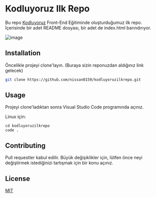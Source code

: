 # Kodluyoruz Ilk Repo

Bu repo [Kodluyoruz](https://www.kodluyoruz.org) Front-End Eğitiminde oluşturduğumuz ilk repo. İçerisinde bir adet README dosyası, bir adet de index.html barındırıyor.

![image](https://user-images.githubusercontent.com/57921776/116536178-4697c880-a8ed-11eb-9548-f6c69e9a2cdf.png)


## Installation

Öncelikle projeyi clone'layın. (Buraya sizin reponuzdan aldığınız link gelecek)

```bash
git clone https://github.com/nissan0159/kodluyoruzilkrepo.git
```

## Usage

Projeyi clone'ladıktan sonra Visual Studio Code programında açınız.

Linux için:
```linux
cd kodluyoruzilkrepo
code .
```

## Contributing
Pull requestler kabul edilir. Büyük değişiklikler için, lütfen önce neyi değiştirmek istediğinizi tartışmak için bir konu açınız.


## License
[MIT](https://choosealicense.com/licenses/mit/)
